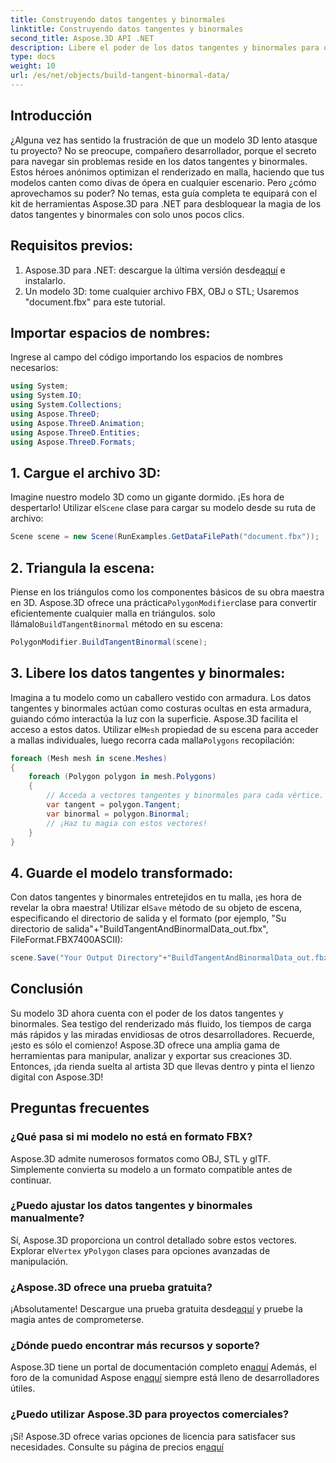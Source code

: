 ```yaml
---
title: Construyendo datos tangentes y binormales
linktitle: Construyendo datos tangentes y binormales
second_title: Aspose.3D API .NET
description: Libere el poder de los datos tangentes y binormales para optimizar sus modelos 3D para lograr una representación más fluida, tiempos de carga más rápidos y un aumento del rendimiento.
type: docs
weight: 10
url: /es/net/objects/build-tangent-binormal-data/
---
```

## Introducción
¿Alguna vez has sentido la frustración de que un modelo 3D lento atasque tu proyecto? No se preocupe, compañero desarrollador, porque el secreto para navegar sin problemas reside en los datos tangentes y binormales. Estos héroes anónimos optimizan el renderizado en malla, haciendo que tus modelos canten como divas de ópera en cualquier escenario. Pero ¿cómo aprovechamos su poder? No temas, esta guía completa te equipará con el kit de herramientas Aspose.3D para .NET para desbloquear la magia de los datos tangentes y binormales con solo unos pocos clics.

## Requisitos previos:

1.  Aspose.3D para .NET: descargue la última versión desde[aquí](https://releases.aspose.com/3d/net/) e instalarlo.
2. Un modelo 3D: tome cualquier archivo FBX, OBJ o STL; Usaremos "document.fbx" para este tutorial.

## Importar espacios de nombres:

Ingrese al campo del código importando los espacios de nombres necesarios:

```C#
using System;
using System.IO;
using System.Collections;
using Aspose.ThreeD;
using Aspose.ThreeD.Animation;
using Aspose.ThreeD.Entities;
using Aspose.ThreeD.Formats;
```

## 1. Cargue el archivo 3D:

 Imagine nuestro modelo 3D como un gigante dormido. ¡Es hora de despertarlo! Utilizar el`Scene` clase para cargar su modelo desde su ruta de archivo:

```C#
Scene scene = new Scene(RunExamples.GetDataFilePath("document.fbx"));
```

## 2. Triangula la escena:

 Piense en los triángulos como los componentes básicos de su obra maestra en 3D. Aspose.3D ofrece una práctica`PolygonModifier`clase para convertir eficientemente cualquier malla en triángulos. solo llámalo`BuildTangentBinormal` método en su escena:

```C#
PolygonModifier.BuildTangentBinormal(scene);
```

## 3. Libere los datos tangentes y binormales:

 Imagina a tu modelo como un caballero vestido con armadura. Los datos tangentes y binormales actúan como costuras ocultas en esta armadura, guiando cómo interactúa la luz con la superficie. Aspose.3D facilita el acceso a estos datos. Utilizar el`Mesh` propiedad de su escena para acceder a mallas individuales, luego recorra cada malla`Polygons` recopilación:

```C#
foreach (Mesh mesh in scene.Meshes)
{
    foreach (Polygon polygon in mesh.Polygons)
    {
        // Acceda a vectores tangentes y binormales para cada vértice.
        var tangent = polygon.Tangent;
        var binormal = polygon.Binormal;
        // ¡Haz tu magia con estos vectores!
    }
}
```

## 4. Guarde el modelo transformado:

 Con datos tangentes y binormales entretejidos en tu malla, ¡es hora de revelar la obra maestra! Utilizar el`Save` método de su objeto de escena, especificando el directorio de salida y el formato (por ejemplo, "Su directorio de salida"+"BuildTangentAndBinormalData_out.fbx", FileFormat.FBX7400ASCII):

```C#
scene.Save("Your Output Directory"+"BuildTangentAndBinormalData_out.fbx", FileFormat.FBX7400ASCII);
```

## Conclusión
Su modelo 3D ahora cuenta con el poder de los datos tangentes y binormales. Sea testigo del renderizado más fluido, los tiempos de carga más rápidos y las miradas envidiosas de otros desarrolladores. Recuerde, ¡esto es sólo el comienzo! Aspose.3D ofrece una amplia gama de herramientas para manipular, analizar y exportar sus creaciones 3D. Entonces, ¡da rienda suelta al artista 3D que llevas dentro y pinta el lienzo digital con Aspose.3D!

## Preguntas frecuentes

### ¿Qué pasa si mi modelo no está en formato FBX? 
Aspose.3D admite numerosos formatos como OBJ, STL y glTF. Simplemente convierta su modelo a un formato compatible antes de continuar.
### ¿Puedo ajustar los datos tangentes y binormales manualmente? 
 Sí, Aspose.3D proporciona un control detallado sobre estos vectores. Explorar el`Vertex` y`Polygon` clases para opciones avanzadas de manipulación.
### ¿Aspose.3D ofrece una prueba gratuita? 
 ¡Absolutamente! Descargue una prueba gratuita desde[aquí](https://releases.aspose.com/3d/net/) y pruebe la magia antes de comprometerse.
### ¿Dónde puedo encontrar más recursos y soporte? 
 Aspose.3D tiene un portal de documentación completo en[aquí](https://docs.aspose.com/3d/net/) Además, el foro de la comunidad Aspose en[aquí](https://forum.aspose.com/) siempre está lleno de desarrolladores útiles.
### ¿Puedo utilizar Aspose.3D para proyectos comerciales? 
 ¡Sí! Aspose.3D ofrece varias opciones de licencia para satisfacer sus necesidades. Consulte su página de precios en[aquí](https://purchase.aspose.com/buy)